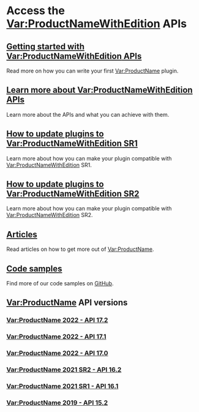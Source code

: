 # Access the <Var:ProductNameWithEdition> APIs

## [Getting started with <Var:ProductNameWithEdition> APIs](articles/gettingstarted/studio_plugin_overview.md)
Read more on how you can write your first <Var:ProductName> plugin.

## [Learn more about <Var:ProductNameWithEdition> APIs](apiconcepts/overview.md) 
Learn more about the APIs and what you can achieve with them.

## [How to update plugins to <Var:ProductNameWithEdition> SR1](articles/hints_tips/Update_Plugins/how_to_update_plugins_to_trados_studio_2022_sr1.md) 
Learn more about how you can make your plugin compatible with <Var:ProductNameWithEdition> SR1.

## [How to update plugins to <Var:ProductNameWithEdition> SR2](articles/hints_tips/Update_Plugins/how_to_update_plugins_to_trados_studio_2022_sr2.md) 
Learn more about how you can make your plugin compatible with <Var:ProductNameWithEdition> SR2.

## [Articles](articles/intro.md)
Read articles on how to get more out of <Var:ProductName>.

## [Code samples](https://github.com/RWS/trados-studio-api-samples)
Find more of our code samples on [GitHub](https://github.com/RWS/trados-studio-api-samples).

## <Var:ProductName> API versions

### [<Var:ProductName> 2022 - API 17.2](http://developers.rws.com/studio-api-docs/17.2/index.html)

### [<Var:ProductName> 2022 - API 17.1](http://developers.rws.com/studio-api-docs/17.1/index.html)

### [<Var:ProductName> 2022 - API 17.0](http://developers.rws.com/studio-api-docs/17.0/index.html)

### [<Var:ProductName> 2021 SR2 - API 16.2](http://developers.rws.com/studio-api-docs/16.2/index.html)

### [<Var:ProductName> 2021 SR1 - API 16.1](http://developers.rws.com/studio-api-docs/16.1/index.html)

### [<Var:ProductName> 2019 - API 15.2](http://developers.rws.com/studio-api-docs/15.2/index.html)
